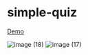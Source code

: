 # simple-quiz

[Demo](https://alikhazaeii.github.io/simple-quiz/)

![image (18)](https://github.com/user-attachments/assets/1314db9d-86a8-4e11-956d-fdcbed81599d)
![image (17)](https://github.com/user-attachments/assets/7835f6de-52c5-46dc-83f3-2e3663423282)
